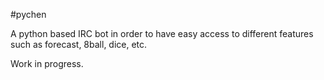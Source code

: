 #pychen

A python based IRC bot in order to have easy access to different features such as forecast, 8ball, dice, etc.

Work in progress.
